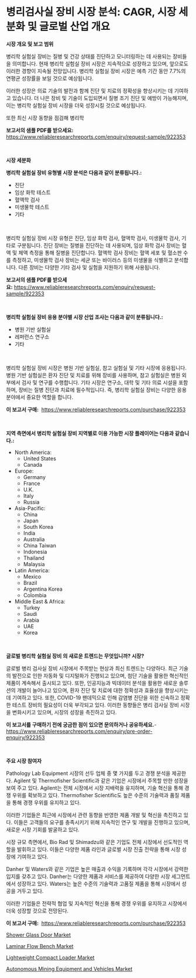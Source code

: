 <p><h1>병리검사실 장비 시장 분석: CAGR, 시장 세분화 및 글로벌 산업 개요</h1></p><p><strong>시장 개요 및 보고 범위</strong></p>
<p><p>병리학 실험실 장비는 질병 및 건강 상태를 진단하고 모니터링하는 데 사용되는 장비들을 의미합니다. 현재 병리학 실험실 장비 시장은 지속적으로 성장하고 있으며, 앞으로도 이러한 경향이 지속될 전망입니다. 병리학 실험실 장비 시장은 예측 기간 동안 7.7%의 연평균 성장률을 보일 것으로 예상됩니다.</p><p>이러한 성장은 의료 기술의 발전과 함께 진단 및 치료의 정확성을 향상시키는 데 기여하고 있습니다. 더 나은 장비 및 기술이 도입되면서 질병 조기 진단 및 예방이 가능해지며, 이는 병리학 실험실 장비 시장을 더욱 성장시킬 것으로 예상됩니다.</p><p>또한 최신 시장 동향을 점검해 병리학</p></p>
<p><strong>보고서의 샘플 PDF를 받으세요:</strong> <a href="https://www.reliableresearchreports.com/enquiry/request-sample/922353">https://www.reliableresearchreports.com/enquiry/request-sample/922353</a></p>
<p>&nbsp;</p>
<p><strong>시장 세분화</strong></p>
<p><strong>병리학 실험실 장비 유형별 시장 분석은 다음과 같이 분류됩니다.:</strong></p>
<p><ul><li>진단</li><li>임상 화학 테스트</li><li>혈액학 검사</li><li>미생물학 테스트</li><li>기타</li></ul></p>
<p>&nbsp;</p>
<p><p>병리학 실험실 장비 시장 유형은 진단, 임상 화학 검사, 혈액학 검사, 미생물학 검사, 기타로 구분됩니다. 진단 장비는 질병을 진단하는 데 사용되며, 임상 화학 검사 장비는 혈액 및 체액 측정을 통해 질병을 진단합니다. 혈액학 검사 장비는 혈액 세포 및 혈소판 수를 측정하고, 미생물학 검사 장비는 세균 또는 바이러스 등의 미생물을 식별하고 분석합니다. 다른 장비는 다양한 기타 검사 및 실험을 지원하기 위해 사용됩니다.</p></p>
<p><strong>보고서의 샘플 PDF를 받으세요:</strong>&nbsp;<a href="https://www.reliableresearchreports.com/enquiry/request-sample/922353">https://www.reliableresearchreports.com/enquiry/request-sample/922353</a></p>
<p>&nbsp;</p>
<p><strong> 병리학 실험실 장비 응용 분야별 시장 산업 조사는 다음과 같이 분류됩니다.:</strong></p>
<p><ul><li>병원 기반 실험실</li><li>레퍼런스 연구소</li><li>기타</li></ul></p>
<p>&nbsp;</p>
<p><p>병리학 실험실 장비 시장은 병원 기반 실험실, 참고 실험실 및 기타 시장에 응용됩니다. 병원 기반 실험실은 환자 진단 및 치료를 위해 장비를 사용하며, 참고 실험실은 병원 외부에서 검사 및 연구를 수행합니다. 기타 시장은 연구소, 대학 및 기타 의료 시설을 포함하며, 장비는 질병 진단과 치료에 필수적입니다. 즉, 병리학 실험실 장비는 다양한 응용 분야에서 중요한 역할을 합니다.</p></p>
<p><strong>이 보고서 구매:</strong>&nbsp; <a href="https://www.reliableresearchreports.com/purchase/922353">https://www.reliableresearchreports.com/purchase/922353</a></p>
<p>&nbsp;</p>
<p><strong>지역 측면에서 병리학 실험실 장비 지역별로 이용 가능한 시장 플레이어는 다음과 같습니다.:</strong></p>
<p><ul>
    <li>
        North America:
        <ul>
            <li>United States</li>
            <li>Canada</li>
        </ul>
    </li>
    <li>
        Europe:
        <ul>
            <li>Germany</li>
            <li>France</li>
            <li>U.K.</li>
            <li>Italy</li>
            <li>Russia</li>
        </ul>
    </li>
    <li>
        Asia-Pacific:
        <ul>
            <li>China</li>
            <li>Japan</li>
            <li>South Korea</li>
            <li>India</li>
            <li>Australia</li>
            <li>China Taiwan</li>
            <li>Indonesia</li>
            <li>Thailand</li>
            <li>Malaysia</li>
        </ul>
    </li>
    <li>
        Latin America:
        <ul>
            <li>Mexico</li>
            <li>Brazil</li>
            <li>Argentina Korea</li>
            <li>Colombia</li>
        </ul>
    </li>
    <li>
        Middle East & Africa:
        <ul>
            <li>Turkey</li>
            <li>Saudi</li>
            <li>Arabia</li>
            <li>UAE</li>
            <li>Korea</li>
        </ul>
    </li>
    </ul></p>
<p>&nbsp;</p>
<p><strong>글로벌 병리학 실험실 장비 의 새로운 트렌드는 무엇입니까? 시장?</strong></p>
<p><p>글로벌 병리 검사실 장비 시장에서 주목받는 현상과 최신 트렌드는 다양하다. 최근 기술의 발전으로 인한 자동화 및 디지털화가 진행되고 있으며, 첨단 기술을 활용한 혁신적인 제품이 계속해서 출시되고 있다. 또한, 인공지능과 빅데이터 분석을 활용한 새로운 솔루션의 개발이 늘어나고 있으며, 환자 진단 및 치료에 대한 정확성과 효율성을 향상시키는데 기여하고 있다. 또한, COVID-19 팬데믹으로 인해 감염병 진단을 위한 신속하고 정확한 테스트 장비의 필요성이 더욱 부각되고 있다. 이러한 동향들은 병리 검사실 장비 시장을 변화시키고 있으며, 시장의 성장을 촉진하고 있다.</p></p>
<p><strong>이 보고서를 구매하기 전에 궁금한 점이 있으면 문의하거나 공유하세요.</strong>- <a href="https://www.reliableresearchreports.com/enquiry/pre-order-enquiry/922353">https://www.reliableresearchreports.com/enquiry/pre-order-enquiry/922353</a></p>
<p>&nbsp;</p>
<p><strong>주요 시장 참여자</strong></p>
<p><p>Pathology Lab Equipment 시장의 선두 업체 중 몇 가지를 두고 경쟁 분석을 제공한다. Agilent 및 Thermofisher Scientific과 같은 기업은 시장에서 주목할 만한 성장을 보여 주고 있다. Agilent는 전체 시장에서 시장 지배력을 유지하며, 기술 혁신을 통해 경쟁 우위를 확보하고 있다. Thermofisher Scientific도 높은 수준의 기술력과 품질 제품을 통해 경쟁 우위를 유지하고 있다.</p><p>이러한 기업들은 최근에 시장에서 관련 동향을 반영한 제품 개발 및 혁신을 촉진하고 있다. 이들은 고객들의 요구를 충족시키기 위해 지속적인 연구 및 개발을 진행하고 있으며, 새로운 시장 기회를 발굴하고 있다.</p><p>시장 규모 측면에서, Bio Rad 및 Shimadzu와 같은 기업도 전체 시장에서 선도적인 역할을 발휘하고 있다. 이들은 다양한 제품 라인과 글로벌 시장 진출 전략을 통해 시장 성장에 기여하고 있다.</p><p>Danher 및 Waters와 같은 기업은 높은 매출과 수익을 기록하며 각각 시장에서 강력한 입지를 갖추고 있다. Danher는 다양한 제품과 서비스를 제공하여 다양한 시장 세그먼트에서 성장하고 있다. Waters는 높은 수준의 기술력과 고품질 제품을 통해 시장에서 성공을 거두고 있다.</p><p>이러한 기업들은 전략적 협업 및 지속적인 혁신을 통해 경쟁 우위를 유지하고 시장에서 더욱 성장할 것으로 전망된다.</p></p>
<p><strong>이 보고서 구매:</strong>&nbsp;&nbsp;<a href="https://www.reliableresearchreports.com/purchase/922353">https://www.reliableresearchreports.com/purchase/922353</a></p>
<p><p><a href="https://issuu.com/reportprime-2/docs/shower-glass-door-market-size-2030.pptx">Shower Glass Door Market</a></p><p><a href="https://issuu.com/reportprime-2/docs/laminar-flow-bench-market-size-2030.pptx">Laminar Flow Bench Market</a></p><p><a href="https://github.com/mancsybtousav/Market-Research-Report-List-1/blob/main/lightweight-compact-loader-market.md">Lightweight Compact Loader Market</a></p><p><a href="https://github.com/josesg55/Market-Research-Report-List-1/blob/main/autonomous-mining-equipment-and-vehicles-market.md">Autonomous Mining Equipment and Vehicles Market</a></p></p>
